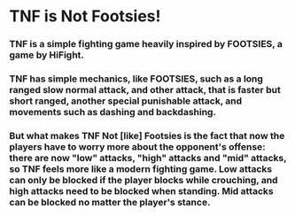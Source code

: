 # TNF is Not Footsies!

### TNF is a simple fighting game heavily inspired by FOOTSIES, a game by HiFight.

### TNF has simple mechanics, like FOOTSIES, such as a long ranged slow normal attack, and other attack, that is faster but short ranged, another special punishable attack, and movements such as dashing and backdashing. 

### But what makes TNF Not [like] Footsies is the fact that now the players have to worry more about the opponent's offense: there are now "low" attacks, "high" attacks and "mid" attacks, so TNF feels more like a modern fighting game. Low attacks can only be blocked if the player blocks while crouching, and high attacks need to be blocked when standing. Mid attacks can be blocked no matter the player's stance.
